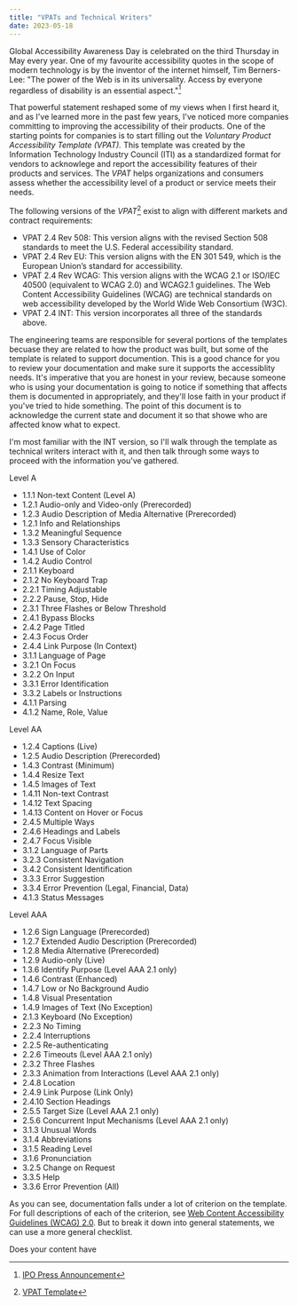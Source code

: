 ```yaml
---
title: "VPATs and Technical Writers"
date: 2023-05-18
---
```


Global Accessibility Awareness Day is celebrated on the third Thursday in May every year. One of my favourite accessibility quotes in the scope of modern technology is by the inventor of the internet himself, Tim Berners-Lee: "The power of the Web is in its universality. Access by everyone regardless of disability is an essential aspect."[^1] 

That powerful statement reshaped some of my views when I first heard it, and as I've learned more in the past few years, I've noticed more companies committing to improving the accessibility of their products. One of the starting points for companies is to start filling out the *Voluntary Product Accessibility Template (VPAT).* This template was created by the Information Technology Industry Council (ITI) as a standardized format for vendors to acknowlege and report the accessibility features of their products and services. The *VPAT* helps organizations and consumers assess whether the accessibility level of a product or service meets their needs.

The following versions of the *VPAT*[^2] exist to align with different markets and contract requirements:
- VPAT 2.4 Rev 508: This version aligns with the revised Section 508 standards to meet the U.S. Federal accessibility standard.
- VPAT 2.4 Rev EU: This version aligns with the EN 301 549, which is the European Union’s standard for accessibility.
- VPAT 2.4 Rev WCAG: This version aligns with the WCAG 2.1 or ISO/IEC 40500 (equivalent to WCAG 2.0) and WCAG2.1 guidelines. The Web Content Accessibility Guidelines (WCAG) are technical standards on web accessibility developed by the World Wide Web Consortium (W3C).
- VPAT 2.4 INT: This version incorporates all three of the standards above.

The engineering teams are responsible for several portions of the templates becuase they are related to how the product was built, but some of the template is related to support documention. This is a good chance for you to review your documentation and make sure it supports the accessiblity needs. It's imperative that you are honest in your review, because someone who is using your documentation is going to notice if something that affects them is documented in appropriately, and they'll lose faith in your product if you've tried to hide something. The point of this document is to acknowledge the current state and document it so that showe who are affected know what to expect. 

I'm most familiar with the INT version, so I'll walk through the template as technical writers interact with it, and then talk through some ways to proceed with the information you've gathered.

Level A
- 1.1.1 Non-text Content (Level A)
- 1.2.1 Audio-only and Video-only (Prerecorded)
- 1.2.3 Audio Description of Media Alternative (Prerecorded)
- 1.2.1 Info and Relationships
- 1.3.2 Meaningful Sequence
- 1.3.3 Sensory Characteristics
- 1.4.1 Use of Color
- 1.4.2 Audio Control
- 2.1.1 Keyboard
- 2.1.2 No Keyboard Trap
- 2.2.1 Timing Adjustable
- 2.2.2 Pause, Stop, Hide
- 2.3.1 Three Flashes or Below Threshold
- 2.4.1 Bypass Blocks
- 2.4.2 Page Titled
- 2.4.3 Focus Order
- 2.4.4 Link Purpose (In Context)
- 3.1.1 Language of Page
- 3.2.1 On Focus
- 3.2.2 On Input
- 3.3.1 Error Identification
- 3.3.2 Labels or Instructions
- 4.1.1 Parsing
- 4.1.2 Name, Role, Value

Level AA
- 1.2.4 Captions (Live)
- 1.2.5 Audio Description (Prerecorded)
- 1.4.3 Contrast (Minimum)
- 1.4.4 Resize Text
- 1.4.5 Images of Text
- 1.4.11 Non-text Contrast
- 1.4.12 Text Spacing
- 1.4.13 Content on Hover or Focus
- 2.4.5 Multiple Ways
- 2.4.6 Headings and Labels
- 2.4.7 Focus Visible
- 3.1.2 Language of Parts
- 3.2.3 Consistent Navigation
- 3.4.2 Consistent Identification
- 3.3.3 Error Suggestion
- 3.3.4 Error Prevention (Legal, Financial, Data)
- 4.1.3 Status Messages

Level AAA
- 1.2.6 Sign Language (Prerecorded) 
- 1.2.7 Extended Audio Description (Prerecorded) 
- 1.2.8 Media Alternative (Prerecorded) 
- 1.2.9 Audio-only (Live) 
- 1.3.6 Identify Purpose (Level AAA 2.1 only)
- 1.4.6 Contrast (Enhanced) 
- 1.4.7 Low or No Background Audio 
- 1.4.8 Visual Presentation 
- 1.4.9 Images of Text (No Exception) 
- 2.1.3 Keyboard (No Exception) 
- 2.2.3 No Timing 
- 2.2.4 Interruptions 
- 2.2.5 Re-authenticating 
- 2.2.6 Timeouts (Level AAA 2.1 only)
- 2.3.2 Three Flashes 
- 2.3.3 Animation from Interactions (Level AAA 2.1 only)
- 2.4.8 Location 
- 2.4.9 Link Purpose (Link Only) 
- 2.4.10 Section Headings 
- 2.5.5 Target Size (Level AAA 2.1 only)
- 2.5.6 Concurrent Input Mechanisms (Level AAA 2.1 only)
- 3.1.3 Unusual Words 
- 3.1.4 Abbreviations 
- 3.1.5 Reading Level 
- 3.1.6 Pronunciation 
- 3.2.5 Change on Request 
- 3.3.5 Help 
- 3.3.6 Error Prevention (All) 

As you can see, documentation falls under a lot of criterion on the template. For full descriptions of each of the criterion, see [Web Content Accessibility Guidelines (WCAG) 2.0](https://www.w3.org/TR/2008/REC-WCAG20-20081211/). But to break it down into general statements, we can use a more general checklist.

Does your content have 

[^1]: [IPO Press Announcement](https://www.w3.org/Press/IPO-announce)
[^2]: [VPAT Template](https://www.itic.org/policy/accessibility/vpat)

